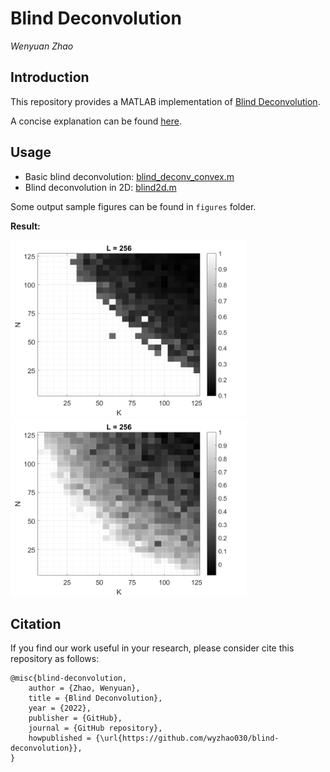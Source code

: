 # Blind Deconvolution
*Wenyuan Zhao*

## Introduction

This repository provides a MATLAB implementation of [Blind Deconvolution](https://github.com/wyzhao030/blind-deconvolution/blob/main/ece273_blind_deconvolution.pdf).

A concise explanation can be found [here](https://ieeexplore.ieee.org/stamp/stamp.jsp?tp=&arnumber=6680763).

## Usage

* Basic blind deconvolution: [blind_deconv_convex.m](https://github.com/wyzhao030/blind-deconvolution/blob/main/src/blind_deconv_convex.m)
* Blind deconvolution in 2D: [blind2d.m](https://github.com/wyzhao030/blind-deconvolution/blob/main/src/blind2d.m)

Some output sample figures can be found in `figures` folder.

**Result:**

<img src="figures/sparse.png" style="zoom:45%;" /> <img src="figures/dense.png" style="zoom:45%;" />

## Citation

If you find our work useful in your research, please consider cite this repository as follows:

```
@misc{blind-deconvolution,
    author = {Zhao, Wenyuan},
    title = {Blind Deconvolution},
    year = {2022},
    publisher = {GitHub},
    journal = {GitHub repository},
    howpublished = {\url{https://github.com/wyzhao030/blind-deconvolution}},
}
```

